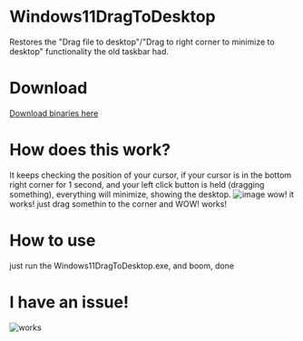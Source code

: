 # Windows11DragToDesktop
Restores the "Drag file to desktop"/"Drag to right corner to minimize to desktop" functionality the old taskbar had.
# Download
[Download binaries here](https://github.com/lunalunaaaa/Windows11DragToDesktop/releases/download/1/Windows11DragToDesktop.zip)
# How does this work?
It keeps checking the position of your cursor, if your cursor is in the bottom right corner for 1 second, and your left click button is held (dragging something), everything will minimize, showing the desktop.
![image](https://user-images.githubusercontent.com/72394034/133910735-879d2f70-9913-4cdf-b457-c553c752e231.png)
wow! it works! just drag somethin to the corner and WOW! works!
# How to use
just run the Windows11DragToDesktop.exe, and boom, done
# I have an issue!
![works](https://user-images.githubusercontent.com/72394034/133861550-c6858b3e-bdb5-4721-ada1-1fec5e4314e9.png)
